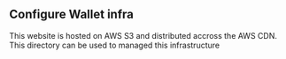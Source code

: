 ## Configure Wallet infra

This website is hosted on AWS S3 and distributed accross the AWS CDN. This directory can be used to managed this infrastructure
